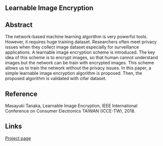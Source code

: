 Learnable Image Encryption
---

## Abstract
The network-based machine learning algorithm is very powerful tools. However, it requires huge training dataset. Researchers often meet privacy issues when they collect image dataset especially for surveillance applications. A learnable image encryption scheme is introduced. The key idea of this scheme is to encrypt images, so that human cannot understand images but the network can be train with encrypted images. This scheme allows us to train the network without the privacy issues. In this paper, a simple learnable image encryption algorithm is proposed. Then, the proposed algorithm is validated with cifar dataset.

## Reference

Masayuki Tanaka, Learnable Image Encryption, IEEE International Conference on Consumer Electronics TAIWAN (ICCE-TW), 2018.

## Links

[Project page](http://www.ok.sc.e.titech.ac.jp/~mtanaka/proj/imagescramble/)

